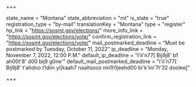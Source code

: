 +++

state_name = "Montana"
state_abbreviation = "mt"
is_state = "true"
registration_type = "by-mail"
translationKey = "Montana"
type = "register"
hp_link = "https://sosmt.gov/elections/"
more_info_link = "https://sosmt.gov/elections/vote/"
confirm_registration_link = "https://sosmt.gov/elections/vote/"
mail_postmarked_deadline = "Must be postmarked by Tuesday, October 11, 2022"
ip_deadline = "Monday, November 7, 2022, 12:00 P.M."
default_ip_deadline = "I'ii'n77[ Bij9j8' b1 ah00t'8' d00 bij9 g0ne'"
default_mail_postmarked_deadline = "I'ii'n77[ Bij9j8' t'ahdoo t1diin yi[kaah7 naaltsoos nin1h1jeehd00 bi'k'ini'7t'32 doolee["

+++
